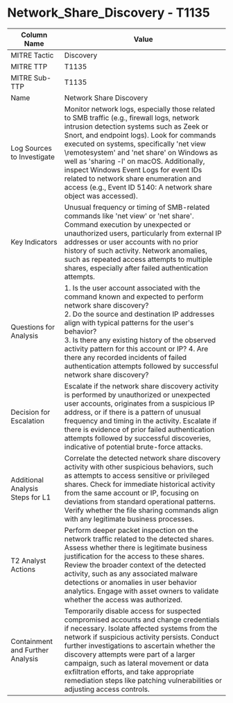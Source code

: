 # Network_Share_Discovery - T1135

| Column Name | Value |
|-------------|-------|
| MITRE Tactic | Discovery |
| MITRE TTP | T1135 |
| MITRE Sub-TTP | T1135 |
| Name | Network Share Discovery |
| Log Sources to Investigate | Monitor network logs, especially those related to SMB traffic (e.g., firewall logs, network intrusion detection systems such as Zeek or Snort, and endpoint logs). Look for commands executed on systems, specifically 'net view \\remotesystem' and 'net share' on Windows as well as 'sharing -l' on macOS. Additionally, inspect Windows Event Logs for event IDs related to network share enumeration and access (e.g., Event ID 5140: A network share object was accessed). |
| Key Indicators | Unusual frequency or timing of SMB-related commands like 'net view' or 'net share'. Command execution by unexpected or unauthorized users, particularly from external IP addresses or user accounts with no prior history of such activity. Network anomalies, such as repeated access attempts to multiple shares, especially after failed authentication attempts. |
| Questions for Analysis | 1. Is the user account associated with the command known and expected to perform network share discovery?<br>2. Do the source and destination IP addresses align with typical patterns for the user's behavior?<br>3. Is there any existing history of the observed activity pattern for this account or IP? 4. Are there any recorded incidents of failed authentication attempts followed by successful network share discovery? |
| Decision for Escalation | Escalate if the network share discovery activity is performed by unauthorized or unexpected user accounts, originates from a suspicious IP address, or if there is a pattern of unusual frequency and timing in the activity. Escalate if there is evidence of prior failed authentication attempts followed by successful discoveries, indicative of potential brute-force attacks. |
| Additional Analysis Steps for L1 | Correlate the detected network share discovery activity with other suspicious behaviors, such as attempts to access sensitive or privileged shares. Check for immediate historical activity from the same account or IP, focusing on deviations from standard operational patterns. Verify whether the file sharing commands align with any legitimate business processes. |
| T2 Analyst Actions | Perform deeper packet inspection on the network traffic related to the detected shares. Assess whether there is legitimate business justification for the access to these shares. Review the broader context of the detected activity, such as any associated malware detections or anomalies in user behavior analytics. Engage with asset owners to validate whether the access was authorized. |
| Containment and Further Analysis | Temporarily disable access for suspected compromised accounts and change credentials if necessary. Isolate affected systems from the network if suspicious activity persists. Conduct further investigations to ascertain whether the discovery attempts were part of a larger campaign, such as lateral movement or data exfiltration efforts, and take appropriate remediation steps like patching vulnerabilities or adjusting access controls. |

